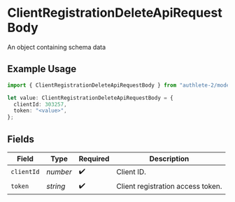 # ClientRegistrationDeleteApiRequestBody

An object containing schema data

## Example Usage

```typescript
import { ClientRegistrationDeleteApiRequestBody } from "authlete-2/models/operations";

let value: ClientRegistrationDeleteApiRequestBody = {
  clientId: 303257,
  token: "<value>",
};
```

## Fields

| Field                              | Type                               | Required                           | Description                        |
| ---------------------------------- | ---------------------------------- | ---------------------------------- | ---------------------------------- |
| `clientId`                         | *number*                           | :heavy_check_mark:                 | Client ID.<br/>                    |
| `token`                            | *string*                           | :heavy_check_mark:                 | Client registration access token.<br/> |